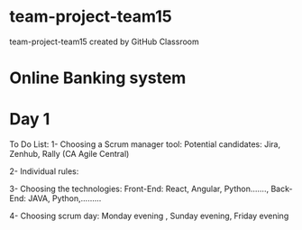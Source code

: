 # team-project-team15
team-project-team15 created by GitHub Classroom

# Online Banking system
# Day 1
To Do List:
1- Choosing a Scrum manager tool:
	Potential candidates: Jira, Zenhub, Rally (CA Agile Central)

2- Individual rules:

3- Choosing the technologies:
	Front-End: React, Angular, Python……., Back-End: JAVA, Python,.........

4- Choosing scrum day: Monday evening , Sunday evening, Friday evening






